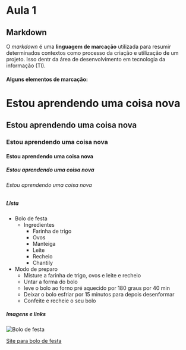 # Aula 1
## Markdown
O _markdown_ é uma __linguagem de marcação__ utilizada para resumir determinados contextos como processo da criação e utilização de um projeto. Isso dentr da área de desenvolvimento em tecnologia da informação (TI). 

#### Alguns elementos de marcação:
# Estou aprendendo uma coisa nova
## Estou aprendendo uma coisa nova
### Estou aprendendo uma coisa nova
#### Estou aprendendo uma coisa nova
##### Estou aprendendo uma coisa nova
###### Estou aprendendo uma coisa nova

##### Lista
+ Bolo de festa
    + Ingredientes 
        - Farinha de trigo
        - Ovos 
        - Manteiga
        - Leite
        - Recheio 
        - Chantily 
+ Modo de preparo 
    - Misture a farinha de trigo, ovos e leite e recheio 
    - Untar a forma do bolo
    - leve o bolo ao forno pré aquecido por 180 graus por 40 min
    - Deixar o bolo esfriar por 15 minutos para depois desenformar 
    - Confeite e recheie o seu bolo 
##### Imagens e links

![Bolo de festa](https://img.elo7.com.br/product/original/1E19FD9/bolo-para-festa.jpg) 

[Site para bolo de festa](https://www.sabornamesa.com.br/bolos/bolo-de-festa-simples)
 


